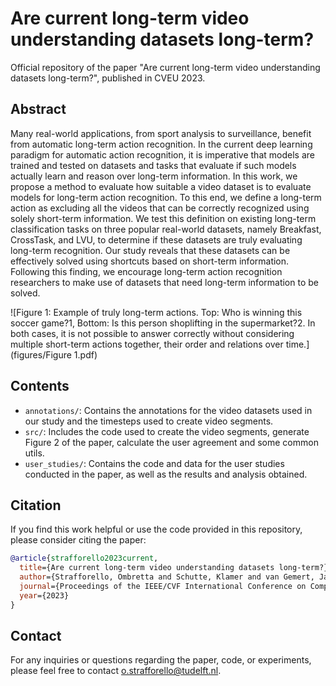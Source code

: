 # Are current long-term video understanding datasets long-term?
Official repository of the paper "Are current long-term video understanding datasets long-term?", published in CVEU 2023.

## Abstract

Many real-world applications, from sport analysis to surveillance, benefit from automatic long-term action recognition. In the current deep learning paradigm for automatic action recognition, it is imperative that models are trained and tested on datasets and tasks that evaluate if such models actually learn and reason over long-term information. In this work, we propose a method to evaluate how suitable a video dataset is to evaluate models for long-term action recognition. To this end, we define a long-term action as excluding all the videos that can be correctly recognized using solely short-term information. We test this definition on existing long-term classification tasks on three popular real-world datasets, namely Breakfast, CrossTask, and LVU, to determine if these datasets are truly evaluating long-term recognition. Our study reveals that these datasets can be effectively solved using shortcuts based on short-term information. Following this finding, we encourage long-term action recognition researchers to make use of datasets that need long-term information to be solved.

![Figure 1: Example of truly long-term actions. Top: Who is winning this soccer game?1, Bottom: Is this person shoplifting in the supermarket?2. In both cases, it is not possible to answer correctly without considering multiple short-term actions together, their order and relations over time.](figures/Figure 1.pdf)


## Contents

- `annotations/`: Contains the annotations for the video datasets used in our study and the timesteps used to create video segments.
- `src/`: Includes the code used to create the video segments, generate Figure 2 of the paper, calculate the user agreement and some common utils.
- `user_studies/`: Contains the code and data for the user studies conducted in the paper, as well as the results and analysis obtained.

## Citation

If you find this work helpful or use the code provided in this repository, please consider citing the paper:

```bibtex
@article{strafforello2023current,
  title={Are current long-term video understanding datasets long-term?},
  author={Strafforello, Ombretta and Schutte, Klamer and van Gemert, Jan},
  journal={Proceedings of the IEEE/CVF International Conference on Computer Vision Workshops},
  year={2023}
}
```

## Contact

For any inquiries or questions regarding the paper, code, or experiments, please feel free to contact o.strafforello@tudelft.nl.
